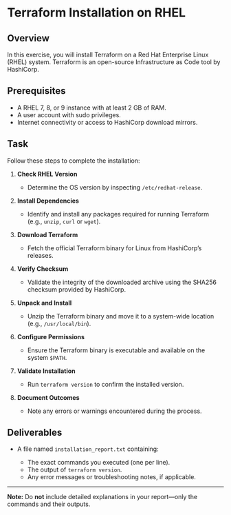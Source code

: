 # Terraform Installation on RHEL

## Overview

In this exercise, you will install Terraform on a Red Hat Enterprise Linux (RHEL) system. Terraform is an open-source Infrastructure as Code tool by HashiCorp.

## Prerequisites

* A RHEL 7, 8, or 9 instance with at least 2 GB of RAM.
* A user account with sudo privileges.
* Internet connectivity or access to HashiCorp download mirrors.

## Task

Follow these steps to complete the installation:

1. **Check RHEL Version**

   * Determine the OS version by inspecting `/etc/redhat-release`.
2. **Install Dependencies**

   * Identify and install any packages required for running Terraform (e.g., `unzip`, `curl` or `wget`).
3. **Download Terraform**

   * Fetch the official Terraform binary for Linux from HashiCorp’s releases.
4. **Verify Checksum**

   * Validate the integrity of the downloaded archive using the SHA256 checksum provided by HashiCorp.
5. **Unpack and Install**

   * Unzip the Terraform binary and move it to a system-wide location (e.g., `/usr/local/bin`).
6. **Configure Permissions**

   * Ensure the Terraform binary is executable and available on the system `$PATH`.
7. **Validate Installation**

   * Run `terraform version` to confirm the installed version.
8. **Document Outcomes**

   * Note any errors or warnings encountered during the process.

## Deliverables

* A file named `installation_report.txt` containing:

  * The exact commands you executed (one per line).
  * The output of `terraform version`.
  * Any error messages or troubleshooting notes, if applicable.

---

**Note:** Do **not** include detailed explanations in your report—only the commands and their outputs.

